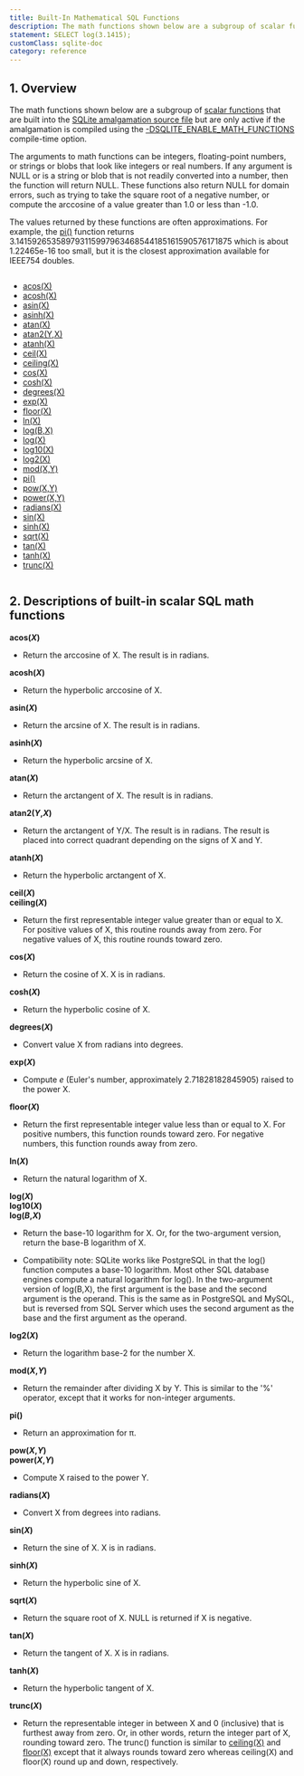 ```yaml
---
title: Built-In Mathematical SQL Functions
description: The math functions shown below are a subgroup of scalar functions that are built into the SQLite amalgamation source file.
statement: SELECT log(3.1415);
customClass: sqlite-doc
category: reference
---
```


## 1. Overview

The math functions shown below are a subgroup of [scalar
functions](lang_corefunc) that are built into the
<a href="https://www.sqlite.org/amalgamation.html"
target="_blank">SQLite amalgamation source file</a> but are only active
if the amalgamation is compiled using the
<a href="https://www.sqlite.org/compile.html#enable_math_functions"
target="_blank">-DSQLITE_ENABLE_MATH_FUNCTIONS</a> compile-time option.

The arguments to math functions can be integers, floating-point numbers,
or strings or blobs that look like integers or real numbers. If any
argument is NULL or is a string or blob that is not readily converted
into a number, then the function will return NULL. These functions also
return NULL for domain errors, such as trying to take the square root of
a negative number, or compute the arccosine of a value greater than 1.0
or less than -1.0.

The values returned by these functions are often approximations. For
example, the [pi()](lang_mathfunc#pi) function returns
3.141592653589793115997963468544185161590576171875 which is about
1.22465e-16 too small, but it is the closest approximation available for
IEEE754 doubles.

<div class="columns">

- [acos(X)](lang_mathfunc#acos)
- [acosh(X)](lang_mathfunc#acosh)
- [asin(X)](lang_mathfunc#asin)
- [asinh(X)](lang_mathfunc#asinh)
- [atan(X)](lang_mathfunc#atan)
- [atan2(Y,X)](lang_mathfunc#atan2)
- [atanh(X)](lang_mathfunc#atanh)
- [ceil(X)](lang_mathfunc#ceil)
- [ceiling(X)](lang_mathfunc#ceil)
- [cos(X)](lang_mathfunc#cos)
- [cosh(X)](lang_mathfunc#cosh)
- [degrees(X)](lang_mathfunc#degrees)
- [exp(X)](lang_mathfunc#exp)
- [floor(X)](lang_mathfunc#floor)
- [ln(X)](lang_mathfunc#ln)
- [log(B,X)](lang_mathfunc#log)
- [log(X)](lang_mathfunc#log)
- [log10(X)](lang_mathfunc#log)
- [log2(X)](lang_mathfunc#log2)
- [mod(X,Y)](lang_mathfunc#mod)
- [pi()](lang_mathfunc#pi)
- [pow(X,Y)](lang_mathfunc#pow)
- [power(X,Y)](lang_mathfunc#pow)
- [radians(X)](lang_mathfunc#radians)
- [sin(X)](lang_mathfunc#sin)
- [sinh(X)](lang_mathfunc#sinh)
- [sqrt(X)](lang_mathfunc#sqrt)
- [tan(X)](lang_mathfunc#tan)
- [tanh(X)](lang_mathfunc#tanh)
- [trunc(X)](lang_mathfunc#trunc)

</div>

## 2. Descriptions of built-in scalar SQL math functions

<div class="no-bullets-list">

<span id="acos"></span>

**acos(*X*)**

- Return the arccosine of X. The result is in radians.

<span id="acosh"></span>

**acosh(*X*)**

- Return the hyperbolic arccosine of X.

<span id="asin"></span>

**asin(*X*)**

- Return the arcsine of X. The result is in radians.

<span id="asinh"></span>

**asinh(*X*)**

- Return the hyperbolic arcsine of X.

<span id="atan"></span>

**atan(*X*)**

- Return the arctangent of X. The result is in radians.

<span id="atan2"></span>

**atan2(*Y*,*X*)**

- Return the arctangent of Y/X. The result is in radians. The result is
placed into correct quadrant depending on the signs of X and Y.

<span id="atanh"></span>

**atanh(*X*)**

- Return the hyperbolic arctangent of X.

<span id="ceil"></span>

**ceil(*X*)  
ceiling(*X*)**

- Return the first representable integer value greater than or equal to X.
For positive values of X, this routine rounds away from zero. For
negative values of X, this routine rounds toward zero.

<span id="cos"></span>

**cos(*X*)**

- Return the cosine of X. X is in radians.

<span id="cosh"></span>

**cosh(*X*)**

- Return the hyperbolic cosine of X.

<span id="degrees"></span>

**degrees(*X*)**

- Convert value X from radians into degrees.

<span id="exp"></span>

**exp(*X*)**

- Compute *e* (Euler's number, approximately 2.71828182845905) raised to
the power X.

<span id="floor"></span>

**floor(*X*)**

- Return the first representable integer value less than or equal to X.
For positive numbers, this function rounds toward zero. For negative
numbers, this function rounds away from zero.

<span id="ln"></span>

**ln(*X*)**

- Return the natural logarithm of X.

<span id="log"></span>

**log(*X*)  
log10(*X*)  
log(*B*,*X*)**

- Return the base-10 logarithm for X. Or, for the two-argument version,
return the base-B logarithm of X.

- Compatibility note: SQLite works like PostgreSQL in that the log()
function computes a base-10 logarithm. Most other SQL database engines
compute a natural logarithm for log(). In the two-argument version of
log(B,X), the first argument is the base and the second argument is the
operand. This is the same as in PostgreSQL and MySQL, but is reversed
from SQL Server which uses the second argument as the base and the first
argument as the operand.

<span id="log2"></span>

**log2(*X*)**

- Return the logarithm base-2 for the number X.

<span id="mod"></span>

**mod(*X*,*Y*)**

- Return the remainder after dividing X by Y. This is similar to the '%'
operator, except that it works for non-integer arguments.

<span id="pi"></span>

**pi()**

- Return an approximation for π.

<span id="pow"></span>

**pow(*X*,*Y*)  
power(*X*,*Y*)**

- Compute X raised to the power Y.

<span id="radians"></span>

**radians(*X*)**

- Convert X from degrees into radians.

<span id="sin"></span>

**sin(*X*)**

- Return the sine of X. X is in radians.

<span id="sinh"></span>

**sinh(*X*)**

- Return the hyperbolic sine of X.

<span id="sqrt"></span>

**sqrt(*X*)**

- Return the square root of X. NULL is returned if X is negative.

<span id="tan"></span>

**tan(*X*)**

- Return the tangent of X. X is in radians.

<span id="tanh"></span>

**tanh(*X*)**

- Return the hyperbolic tangent of X.

<span id="trunc"></span>

**trunc(*X*)**

- Return the representable integer in between X and 0 (inclusive) that is
furthest away from zero. Or, in other words, return the integer part of
X, rounding toward zero. The trunc() function is similar to
[ceiling(X)](lang_mathfunc#ceil) and [floor(X)](lang_mathfunc#floor)
except that it always rounds toward zero whereas ceiling(X) and floor(X)
round up and down, respectively.

</div>